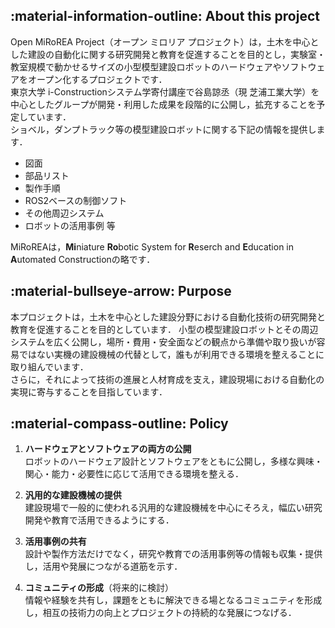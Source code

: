 ## :material-information-outline: About this project

Open MiRoREA Project（オープン ミロリア プロジェクト）は，土木を中心とした建設の自動化に関する研究開発と教育を促進することを目的とし，実験室・教室規模で動かせるサイズの小型模型建設ロボットのハードウェアやソフトウェアをオープン化するプロジェクトです．  
東京大学 i-Constructionシステム学寄付講座で谷島諒丞（現 芝浦工業大学）を中心としたグループが開発・利用した成果を段階的に公開し，拡充することを予定しています．  
ショベル，ダンプトラック等の模型建設ロボットに関する下記の情報を提供します．

- 図面  
- 部品リスト  
- 製作手順  
- ROS2ベースの制御ソフト  
- その他周辺システム  
- ロボットの活用事例 等

MiRoREAは，**Mi**niature **Ro**botic System for **R**eserch and **E**ducation in **A**utomated Constructionの略です．

## :material-bullseye-arrow: Purpose

本プロジェクトは，土木を中心とした建設分野における自動化技術の研究開発と教育を促進することを目的としています．
小型の模型建設ロボットとその周辺システムを広く公開し，場所・費用・安全面などの観点から準備や取り扱いが容易ではない実機の建設機械の代替として，誰もが利用できる環境を整えることに取り組んでいます．  
さらに，それによって技術の進展と人材育成を支え，建設現場における自動化の実現に寄与することを目指しています．


## :material-compass-outline: Policy

1. **ハードウェアとソフトウェアの両方の公開**  
ロボットのハードウェア設計とソフトウェアをともに公開し，多様な興味・関心・能力・必要性に応じて活用できる環境を整える．

2. **汎用的な建設機械の提供**  
建設現場で一般的に使われる汎用的な建設機械を中心にそろえ，幅広い研究開発や教育で活用できるようにする．

3. **活用事例の共有**  
設計や製作方法だけでなく，研究や教育での活用事例等の情報も収集・提供し，活用や発展につながる道筋を示す．

4. **コミュニティの形成**（将来的に検討）  
情報や経験を共有し，課題をともに解決できる場となるコミュニティを形成し，相互の技術力の向上とプロジェクトの持続的な発展につなげる．